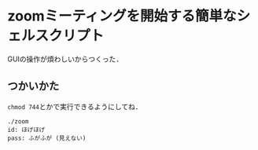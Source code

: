 # zoomミーティングを開始する簡単なシェルスクリプト

GUIの操作が煩わしいからつくった．

## つかいかた

`chmod 744`とかで実行できるようにしてね．

```
./zoom
id: ほげほげ
pass: ふがふが (見えない)
```
